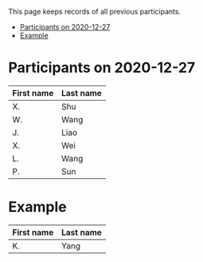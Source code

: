 This page keeps records of all previous participants.

- [Participants on 2020-12-27](#participants-on-2020-12-27)
- [Example](#example)

# Participants on 2020-12-27
|First name|Last name|
|----------|---------|
|X.|Shu|
|W.|Wang|
|J.|Liao|
|X.|Wei|
|L.|Wang|
|P.|Sun|

# Example
|First name|Last name|
|----------|---------|
|K.|Yang|

